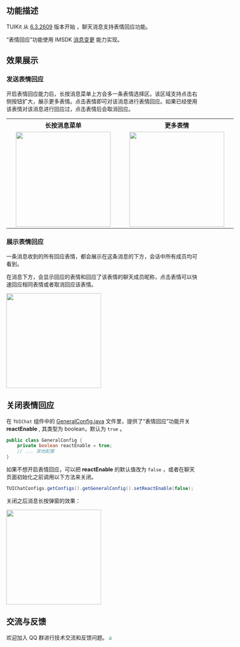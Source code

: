 ## 功能描述
TUIKit 从 [6.3.2609](https://cloud.tencent.com/document/product/269/1606#6.3.2609-.402022.06.16---.E5.A2.9E.E5.BC.BA.E7.89.88) 版本开始 ，聊天消息支持表情回应功能。

“表情回应”功能使用 IMSDK [消息变更](https://cloud.tencent.com/document/product/269/75327) 能力实现。

## 效果展示

### 发送表情回应

开启表情回应能力后，长按消息菜单上方会多一条表情选择区。该区域支持点击右侧按钮扩大，展示更多表情。点击表情即可对该消息进行表情回应。如果已经使用该表情对该消息进行回应过，点击表情后会取消回应。


<table style="text-align:center;vertical-align:middle;width:600px">
  <tr>
    <th style="text-align:center;" width="300px">长按消息菜单<br></th>
    <th style="text-align:center;" width="300px">更多表情<br></th>
  </tr>
  <tr>
    <td style="text-align:center;"><img style="width:250px" src="https://qcloudimg.tencent-cloud.cn/raw/5850964be7a7714cc7670c7f665e142d/%E8%A1%A8%E6%83%85%E5%9B%9E%E5%BA%94%E9%95%BF%E6%8C%892.png"  />    </td>
    <td style="text-align:center;"><img style="width:250px" src="https://qcloudimg.tencent-cloud.cn/raw/c20688323e340222f0ab5b15951a0346/%E8%A1%A8%E6%83%85%E5%9B%9E%E5%BA%94%E6%9B%B4%E5%A4%9A2.png" />     </td>
	 </tr>
</table>


### 展示表情回应

一条消息收到的所有回应表情，都会展示在这条消息的下方，会话中所有成员均可看到。

在消息下方，会显示回应的表情和回应了该表情的聊天成员昵称，点击表情可以快速回应相同表情或者取消回应该表情。

<img style="width:250px" src="https://qcloudimg.tencent-cloud.cn/raw/ff3495b661378c83ac797b30df10d159/%E8%A1%A8%E6%83%85%E5%9B%9E%E5%BA%94%E6%A0%B7%E5%BC%8F2.png"  /> 


## 关闭表情回应

在 `TUIChat` 组件中的 [GeneralConfig.java](https://github.com/TencentCloud/TIMSDK/blob/master/Android/TUIKit/TUIChat/tuichat/src/main/java/com/tencent/qcloud/tuikit/tuichat/config/GeneralConfig.java) 文件里，提供了“表情回应”功能开关 **reactEnable** , 其类型为 boolean，默认为 `true` 。

```java
public class GeneralConfig {
    private boolean reactEnable = true;
    // ... 其他配置
}
```

如果不想开启表情回应，可以把 **reactEnable** 的默认值改为 `false`  ，或者在聊天页面初始化之前调用以下方法来关闭。
```java
TUIChatConfigs.getConfigs().getGeneralConfig().setReactEnable(false);
```

关闭之后消息长按弹窗的效果：

<img style="width:250px" src="https://qcloudimg.tencent-cloud.cn/raw/88d9732233d3422b5c91d1c593a980a2/%E8%A1%A8%E6%83%85%E5%9B%9E%E5%BA%94%E5%85%B3%E9%97%AD2.png" />

## 交流与反馈
欢迎加入 QQ 群进行技术交流和反馈问题。
<img src="https://im.sdk.qcloud.com/tools/resource/officialwebsite/pictures/doc_tuikit_qq_group.jpg" style="zoom:50%;"/> 
